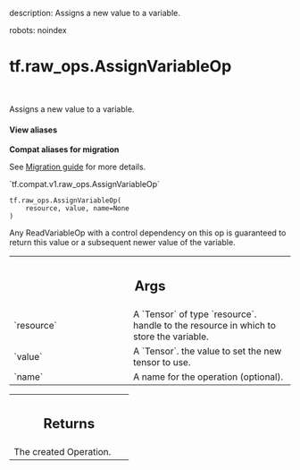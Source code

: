 description: Assigns a new value to a variable.

robots: noindex

# tf.raw_ops.AssignVariableOp

<!-- Insert buttons and diff -->

<table class="tfo-notebook-buttons tfo-api nocontent" align="left">

</table>



Assigns a new value to a variable.

<section class="expandable">
  <h4 class="showalways">View aliases</h4>
  <p>
<b>Compat aliases for migration</b>
<p>See
<a href="https://www.tensorflow.org/guide/migrate">Migration guide</a> for
more details.</p>
<p>`tf.compat.v1.raw_ops.AssignVariableOp`</p>
</p>
</section>

<pre class="devsite-click-to-copy prettyprint lang-py tfo-signature-link">
<code>tf.raw_ops.AssignVariableOp(
    resource, value, name=None
)
</code></pre>



<!-- Placeholder for "Used in" -->

Any ReadVariableOp with a control dependency on this op is guaranteed to return
this value or a subsequent newer value of the variable.

<!-- Tabular view -->
 <table class="responsive fixed orange">
<colgroup><col width="214px"><col></colgroup>
<tr><th colspan="2"><h2 class="add-link">Args</h2></th></tr>

<tr>
<td>
`resource`
</td>
<td>
A `Tensor` of type `resource`.
handle to the resource in which to store the variable.
</td>
</tr><tr>
<td>
`value`
</td>
<td>
A `Tensor`. the value to set the new tensor to use.
</td>
</tr><tr>
<td>
`name`
</td>
<td>
A name for the operation (optional).
</td>
</tr>
</table>



<!-- Tabular view -->
 <table class="responsive fixed orange">
<colgroup><col width="214px"><col></colgroup>
<tr><th colspan="2"><h2 class="add-link">Returns</h2></th></tr>
<tr class="alt">
<td colspan="2">
The created Operation.
</td>
</tr>

</table>

